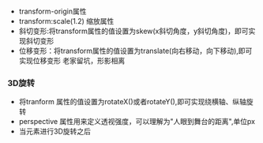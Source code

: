 ###
- transform-origin属性
- transform:scale(1.2) 缩放属性
- 斜切变形:将transform属性的值设置为skew(x斜切角度，y斜切角度)，即可实现斜切变形
- 位移变形：将transform属性的值设置为translate(向右移动，向下移动),即可实现位移变形 老家留坑，形影相离
### 3D旋转
- 将tranform 属性的值设置为rotateX()或者rotateY(),即可实现绕横轴、纵轴旋转
- perspective 属性用来定义透视强度，可以理解为"人眼到舞台的距离",单位px
- 当元素进行3D旋转之后